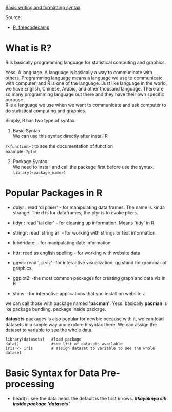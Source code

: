 [Basic writing and formatting syntax](https://docs.github.com/en/get-started/writing-on-github/getting-started-with-writing-and-formatting-on-github/basic-writing-and-formatting-syntax)  

Source:  
- [R, freecodecamp](https://www.youtube.com/watch?v=_V8eKsto3Ug)    
  
# What is R?  
R is basically programming language for statistical computing and graphics.  
  
  
Yess. A language. A language is basically a way to communicate with others. Programming language means a language we use to communicate with computer, and R is one of the language. Just like language in the world, we have English, Chinese, Arabic, and other thousand language. There are so many programming language out there and they have their own specific purpose.    
R is a language we use when we want to communicate and ask computer to do statistical computing and graphics.  
  
  
Simply, R has two type of syntax.
1. Basic Syntax  
We can use this syntax directly after install R 
  
`?<function>` : to see the documentation of function  
example: `?plot`
    
2. Package Syntax  
We need to install and call the package first before use the syntax.  
`library(<package_name>)`

# Popular Packages in R  
- dplyr : read 'di plaier' - for manipulating data frames. The name is kinda strange. The d is for dataframes, the plyr is to evoke pliers.  

- tidyr : read 'tai dier' - for cleaning up information. Means 'tidy' in R.  

- stringr: read 'string ar' - for working with strings or text information.  

- lubdridate: -  for manipulating date information

- httr: read as english spelling - for working with website data

- ggvis: read 'jiji viz' -for interactive visualization. gg stand for grammar of graphics

- ggplot2: -the most common packages for creating graph and data viz in R  

- shiny: -for interactive applications that you install on websites.

we can call those with package named **'pacman'**. Yess. basically **pacman** is lke package bundling. package inside package.  

**datasets** packages is also popular for newbie because with it, we can load datasets in a simple way and explore R syntax there. We can assign the dataset to variable to see the whole data.  
```
library(datasets)   #load package  
data()              #see list of datasets available
iris <- iris        # assign dataset to variable to see the whole dataset 
```

# Basic Syntax for Data Pre-processing
- head() : see the data head. the default is the first 6 rows.  ***#kayaknya sih inside package 'datasets'***





